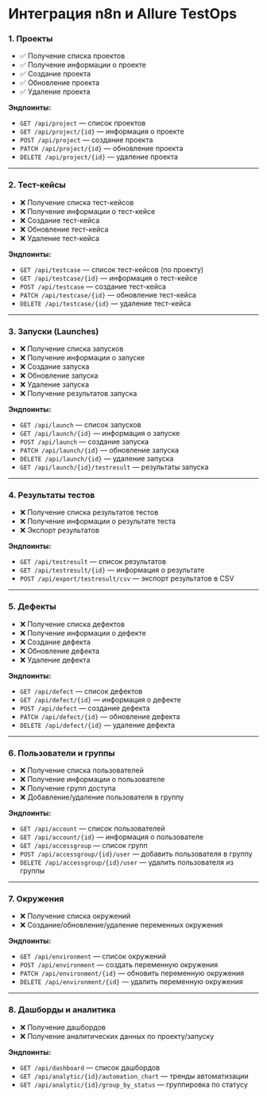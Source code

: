 # Интеграция n8n и Allure TestOps

### 1. Проекты
- ✅ Получение списка проектов
- ✅ Получение информации о проекте
- ✅ Создание проекта
- ✅ Обновление проекта
- ✅ Удаление проекта

**Эндпоинты:**
- `GET /api/project` — список проектов
- `GET /api/project/{id}` — информация о проекте
- `POST /api/project` — создание проекта
- `PATCH /api/project/{id}` — обновление проекта
- `DELETE /api/project/{id}` — удаление проекта

---

### 2. Тест-кейсы
- ❌ Получение списка тест-кейсов
- ❌ Получение информации о тест-кейсе
- ❌ Создание тест-кейса
- ❌ Обновление тест-кейса
- ❌ Удаление тест-кейса

**Эндпоинты:**
- `GET /api/testcase` — список тест-кейсов (по проекту)
- `GET /api/testcase/{id}` — информация о тест-кейсе
- `POST /api/testcase` — создание тест-кейса
- `PATCH /api/testcase/{id}` — обновление тест-кейса
- `DELETE /api/testcase/{id}` — удаление тест-кейса

---

### 3. Запуски (Launches)
- ❌ Получение списка запусков
- ❌ Получение информации о запуске
- ❌ Создание запуска
- ❌ Обновление запуска
- ❌ Удаление запуска
- ❌ Получение результатов запуска

**Эндпоинты:**
- `GET /api/launch` — список запусков
- `GET /api/launch/{id}` — информация о запуске
- `POST /api/launch` — создание запуска
- `PATCH /api/launch/{id}` — обновление запуска
- `DELETE /api/launch/{id}` — удаление запуска
- `GET /api/launch/{id}/testresult` — результаты запуска

---

### 4. Результаты тестов
- ❌ Получение списка результатов тестов
- ❌ Получение информации о результате теста
- ❌ Экспорт результатов

**Эндпоинты:**
- `GET /api/testresult` — список результатов
- `GET /api/testresult/{id}` — информация о результате
- `POST /api/export/testresult/csv` — экспорт результатов в CSV

---

### 5. Дефекты
- ❌ Получение списка дефектов
- ❌ Получение информации о дефекте
- ❌ Создание дефекта
- ❌ Обновление дефекта
- ❌ Удаление дефекта

**Эндпоинты:**
- `GET /api/defect` — список дефектов
- `GET /api/defect/{id}` — информация о дефекте
- `POST /api/defect` — создание дефекта
- `PATCH /api/defect/{id}` — обновление дефекта
- `DELETE /api/defect/{id}` — удаление дефекта

---

### 6. Пользователи и группы
- ❌ Получение списка пользователей
- ❌ Получение информации о пользователе
- ❌ Получение групп доступа
- ❌ Добавление/удаление пользователя в группу

**Эндпоинты:**
- `GET /api/account` — список пользователей
- `GET /api/account/{id}` — информация о пользователе
- `GET /api/accessgroup` — список групп
- `POST /api/accessgroup/{id}/user` — добавить пользователя в группу
- `DELETE /api/accessgroup/{id}/user` — удалить пользователя из группы

---

### 7. Окружения
- ❌ Получение списка окружений
- ❌ Создание/обновление/удаление переменных окружения

**Эндпоинты:**
- `GET /api/environment` — список окружений
- `POST /api/environment` — создать переменную окружения
- `PATCH /api/environment/{id}` — обновить переменную окружения
- `DELETE /api/environment/{id}` — удалить переменную окружения

---

### 8. Дашборды и аналитика
- ❌ Получение дашбордов
- ❌ Получение аналитических данных по проекту/запуску

**Эндпоинты:**
- `GET /api/dashboard` — список дашбордов
- `GET /api/analytic/{id}/automation_chart` — тренды автоматизации
- `GET /api/analytic/{id}/group_by_status` — группировка по статусу
